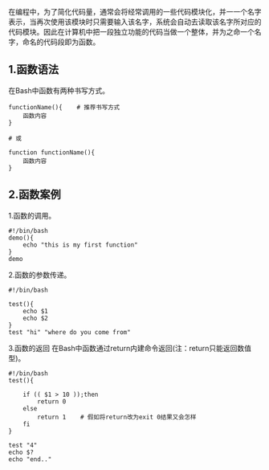 在编程中，为了简化代码量，通常会将经常调用的一些代码模块化，并一一个名字表示，当再次使用该模块时只需要输入该名字，系统会自动去读取该名字所对应的代码模块。因此在计算机中把一段独立功能的代码当做一个整体，并为之命一个名字，命名的代码段即为函数。

## 1.函数语法
在Bash中函数有两种书写方式。
```
functionName(){    # 推荐书写方式
    函数内容
}

# 或

function functionName(){
    函数内容
}
```

## 2.函数案例
1.函数的调用。
```
#!/bin/bash
demo(){
    echo "this is my first function"
}
demo
```

2.函数的参数传递。
```
#!/bin/bash

test(){
    echo $1
    echo $2
}
test "hi" "where do you come from"
```

3.函数的返回
在Bash中函数通过return内建命令返回(注：return只能返回数值型)。
```
#!/bin/bash
test(){

    if (( $1 > 10 ));then
        return 0
    else
        return 1    # 假如将return改为exit 0结果又会怎样
    fi
}

test "4"
echo $?
echo "end.."
```



